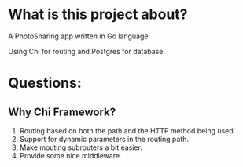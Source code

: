 # What is this project about?
A PhotoSharing app written in Go language

Using Chi for routing and Postgres for database.

# Questions:
## Why Chi Framework?
1. Routing based on both the path and the HTTP method being used.
2. Support for dynamic parameters in the routing path.
3. Make mouting subrouters a bit easier.
4. Provide some nice middleware.
